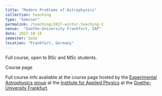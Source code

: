```yaml
---
title: "Modern Problems of Astrophysics"
collection: teaching
type: "Seminar"
permalink: /teaching/2017-winter-teaching-1
venue:  "Goethe-University Frankfurt, IAP"
date: 2017-10-15
semester: SoSe
location: "Frankfurt, Germany"
---
```




Full course, open to BSc and MSc students.


[<i class="fas fa-link"></i>](https://exp-astro.de/seminar-astro/) Course page

Full course info available at the course page hosted by the [Experimental Astrophysics group](https://exp-astro.de) at the [Institute for Applied Physics](https://www.uni-frankfurt.de/49311579/) at the [Goethe-University Frankfurt](https://www.uni-frankfurt.de).
